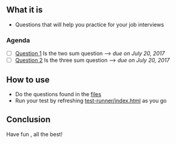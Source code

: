 ## What it is
* Questions that will help you practice for your job interviews 

### Agenda 
- [ ] [Question 1](js/q1.js) Is the two sum question --> *due on July 20, 2017*
- [ ] [Question 2](js/q2.js) Is the three sum question -->  *due on July 20, 2017*

## How to use

* Do the questions found in the [files](/js) 
* Run your test by refreshing [test-runner/index.html](test-runner/index.html) as you go

## Conclusion
Have fun , all the best!
